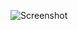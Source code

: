 ![Screenshot](https://raw.githubusercontent.com/Cryakl/Ultimate-RAT-Collection/refs/heads/main/Gh0stCringe/MushroomHead/Screenshot.png)
